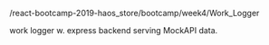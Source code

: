/react-bootcamp-2019-haos_store/bootcamp/week4/Work_Logger

work logger w. express backend serving MockAPI data.
